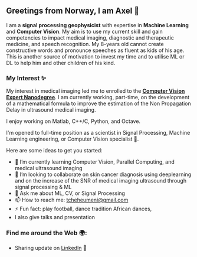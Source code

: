 ## Greetings from Norway, I am Axel 👋

I am a **signal processing geophysicist** with expertise in **Machine Learning** and **Computer Vision**. My aim is to use my current skill and gain competencies to impact medical imaging, diagnostic and therapeutic medicine, and speech recognition. My 8-years old cannot create constructive words and pronounce speeches as fluent as kids of his age. This is another source of motivation to invest my time and to utilise ML or DL to help him and other children of his kind.

### My Interest :sparkles: 
My interest in medical imaging led me to enrolled to the **[Computer Vision Expert Nanodegree](https://www.udacity.com/course/computer-vision-nanodegree--nd891)**. I am currently working, part-time, on the development of a mathematical formula to improve the estimation of the Non Propagation Delay in ultrasound medical imaging.

I enjoy working on Matlab, C++/C, Python, and Octave.

I'm opened to full-time position as a scientist in Signal Processing, Machine Learning engineering, or Computer Vision specialist :rocket:.

Here are some ideas to get you started:

- 🌱 I’m currently learning Computer Vision, Parallel Computing, and medical ultrasound imaging
- 👯 I’m looking to collaborate on skin cancer diagnosis using deeplearning and on the increase of the SNR of medical imaging ultrasound through signal processing & ML
- 💬 Ask me about ML, CV, or Signal Processing
- 📫 How to reach me: tcheheumeni@gmail.com
- ⚡ Fun fact: play football, dance tradition African dances, 
- I also give talks and presentation

### Find me around the Web :earth_africa::

- Sharing update on [LinkedIn](https://www.linkedin.com/in/tcheheumeni/) :satellite:

